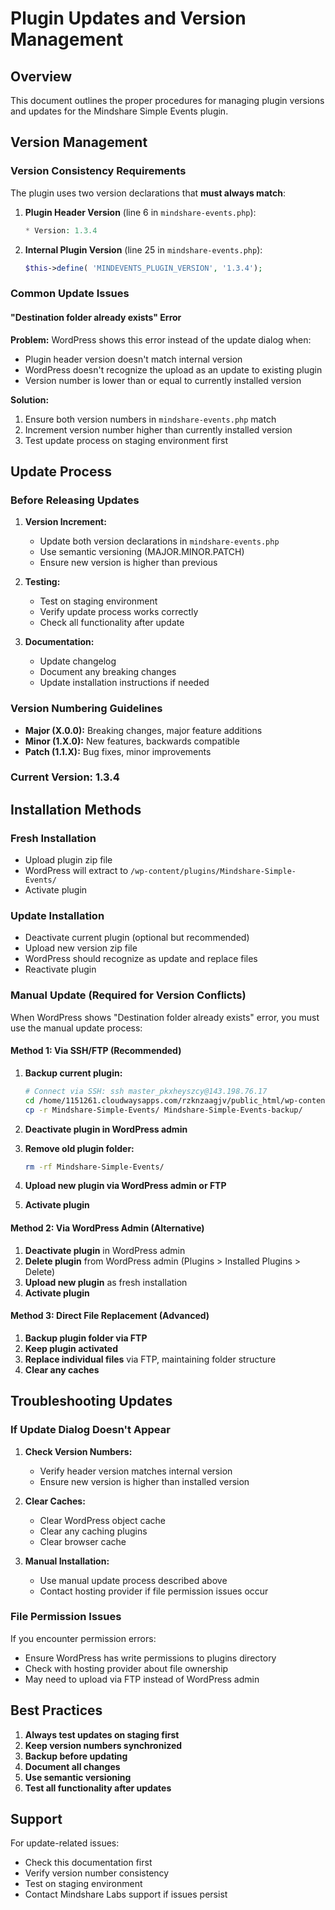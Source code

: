 # Plugin Updates and Version Management

## Overview

This document outlines the proper procedures for managing plugin versions and updates for the Mindshare Simple Events plugin.

## Version Management

### Version Consistency Requirements

The plugin uses two version declarations that **must always match**:

1. **Plugin Header Version** (line 6 in `mindshare-events.php`):

   ```php
   * Version: 1.3.4
   ```

2. **Internal Plugin Version** (line 25 in `mindshare-events.php`):
   ```php
   $this->define( 'MINDEVENTS_PLUGIN_VERSION', '1.3.4');
   ```

### Common Update Issues

#### "Destination folder already exists" Error

**Problem:** WordPress shows this error instead of the update dialog when:

- Plugin header version doesn't match internal version
- WordPress doesn't recognize the upload as an update to existing plugin
- Version number is lower than or equal to currently installed version

**Solution:**

1. Ensure both version numbers in `mindshare-events.php` match
2. Increment version number higher than currently installed version
3. Test update process on staging environment first

## Update Process

### Before Releasing Updates

1. **Version Increment:**

   - Update both version declarations in `mindshare-events.php`
   - Use semantic versioning (MAJOR.MINOR.PATCH)
   - Ensure new version is higher than previous

2. **Testing:**

   - Test on staging environment
   - Verify update process works correctly
   - Check all functionality after update

3. **Documentation:**
   - Update changelog
   - Document any breaking changes
   - Update installation instructions if needed

### Version Numbering Guidelines

- **Major (X.0.0):** Breaking changes, major feature additions
- **Minor (1.X.0):** New features, backwards compatible
- **Patch (1.1.X):** Bug fixes, minor improvements

### Current Version: 1.3.4

## Installation Methods

### Fresh Installation

- Upload plugin zip file
- WordPress will extract to `/wp-content/plugins/Mindshare-Simple-Events/`
- Activate plugin

### Update Installation

- Deactivate current plugin (optional but recommended)
- Upload new version zip file
- WordPress should recognize as update and replace files
- Reactivate plugin

### Manual Update (Required for Version Conflicts)

When WordPress shows "Destination folder already exists" error, you must use the manual update process:

#### Method 1: Via SSH/FTP (Recommended)

1. **Backup current plugin:**

   ```bash
   # Connect via SSH: ssh master_pkxheyszcy@143.198.76.17
   cd /home/1151261.cloudwaysapps.com/rzknzaagjv/public_html/wp-content/plugins/
   cp -r Mindshare-Simple-Events/ Mindshare-Simple-Events-backup/
   ```

2. **Deactivate plugin in WordPress admin**

3. **Remove old plugin folder:**

   ```bash
   rm -rf Mindshare-Simple-Events/
   ```

4. **Upload new plugin via WordPress admin or FTP**

5. **Activate plugin**

#### Method 2: Via WordPress Admin (Alternative)

1. **Deactivate plugin** in WordPress admin
2. **Delete plugin** from WordPress admin (Plugins > Installed Plugins > Delete)
3. **Upload new plugin** as fresh installation
4. **Activate plugin**

#### Method 3: Direct File Replacement (Advanced)

1. **Backup plugin folder via FTP**
2. **Keep plugin activated**
3. **Replace individual files** via FTP, maintaining folder structure
4. **Clear any caches**

## Troubleshooting Updates

### If Update Dialog Doesn't Appear

1. **Check Version Numbers:**

   - Verify header version matches internal version
   - Ensure new version is higher than installed version

2. **Clear Caches:**

   - Clear WordPress object cache
   - Clear any caching plugins
   - Clear browser cache

3. **Manual Installation:**
   - Use manual update process described above
   - Contact hosting provider if file permission issues occur

### File Permission Issues

If you encounter permission errors:

- Ensure WordPress has write permissions to plugins directory
- Check with hosting provider about file ownership
- May need to upload via FTP instead of WordPress admin

## Best Practices

1. **Always test updates on staging first**
2. **Keep version numbers synchronized**
3. **Backup before updating**
4. **Document all changes**
5. **Use semantic versioning**
6. **Test all functionality after updates**

## Support

For update-related issues:

- Check this documentation first
- Verify version number consistency
- Test on staging environment
- Contact Mindshare Labs support if issues persist

